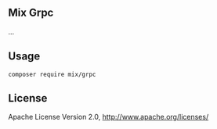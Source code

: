## Mix Grpc

...

## Usage

```
composer require mix/grpc
```

## License

Apache License Version 2.0, http://www.apache.org/licenses/

